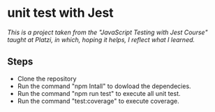 # unit test with Jest 
_This is a project taken from the "JavaScript Testing with Jest Course" taught at Platzi, in which, hoping it helps, I reflect what I learned._

## Steps

* Clone the repository
* Run the command "npm Intall" to dowload the dependecies.
* Run the command "npm run test" to execute all unit test.
* Run the command "test:coverage" to execute coverage.




